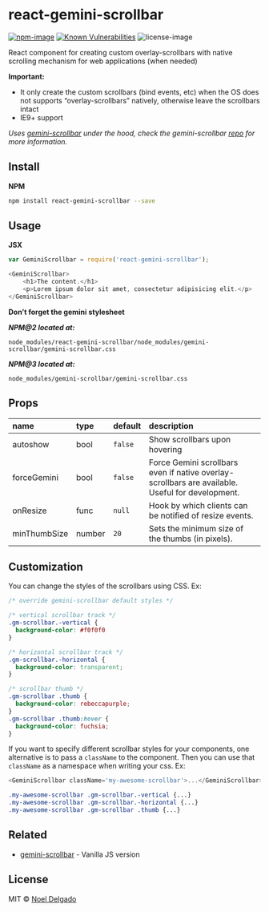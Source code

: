 # react-gemini-scrollbar
[![npm-image](https://img.shields.io/npm/v/react-gemini-scrollbar.svg)](https://www.npmjs.com/package/react-gemini-scrollbar)
[![Known Vulnerabilities](https://snyk.io/test/npm/react-gemini-scrollbar/2.3.4/badge.svg)](https://snyk.io/test/npm/react-gemini-scrollbar/2.3.4)
![license-image](https://img.shields.io/npm/l/react-gemini-scrollbar.svg)

React component for creating custom overlay-scrollbars with native scrolling mechanism for web applications (when needed)

**Important:**

- It only create the custom scrollbars (bind events, etc) when the OS does not supports “overlay-scrollbars” natively, otherwise leave the scrollbars intact
- IE9+ support

*Uses [gemini-scrollbar][1] under the hood, check the gemini-scrollbar [repo][1] for more information.*

## Install

**NPM**

```sh
npm install react-gemini-scrollbar --save
```

## Usage

**JSX**

```js
var GeminiScrollbar = require('react-gemini-scrollbar');

<GeminiScrollbar>
    <h1>The content.</h1>
    <p>Lorem ipsum dolor sit amet, consectetur adipisicing elit.</p>
</GeminiScrollbar>
```

**Don’t forget the gemini stylesheet**

***NPM@2 located at:***

```
node_modules/react-gemini-scrollbar/node_modules/gemini-scrollbar/gemini-scrollbar.css
```

***NPM@3 located at:***

```
node_modules/gemini-scrollbar/gemini-scrollbar.css
```

## Props
name | type | default | description
|:--- | :--- | :--- | :---
autoshow | bool | `false` | Show scrollbars upon hovering
forceGemini | bool | `false` | Force Gemini scrollbars even if native overlay-scrollbars are available. Useful for development.
onResize | func | `null` | Hook by which clients can be notified of resize events.
minThumbSize | number | `20` | Sets the minimum size of the thumbs (in pixels).

## Customization

You can change the styles of the scrollbars using CSS. Ex:

```css
/* override gemini-scrollbar default styles */

/* vertical scrollbar track */
.gm-scrollbar.-vertical {
  background-color: #f0f0f0
}

/* horizontal scrollbar track */
.gm-scrollbar.-horizontal {
  background-color: transparent;
}

/* scrollbar thumb */
.gm-scrollbar .thumb {
  background-color: rebeccapurple;
}
.gm-scrollbar .thumb:hover {
  background-color: fuchsia;
}
```

If you want to specify different scrollbar styles for your components, one
alternative is to pass a `className` to the component. Then you can use that
`className` as a namespace when writing your css. Ex:
```js
<GeminiScrollbar className='my-awesome-scrollbar'>...</GeminiScrollbar>
```

```css
.my-awesome-scrollbar .gm-scrollbar.-vertical {...}
.my-awesome-scrollbar .gm-scrollbar.-horizontal {...}
.my-awesome-scrollbar .gm-scrollbar .thumb {...}
```

## Related

- [gemini-scrollbar](https://github.com/noeldelgado/gemini-scrollbar) - Vanilla JS version

## License
MIT © [Noel Delgado][0]

[0]: http://pixelia.me/
[1]: https://github.com/noeldelgado/gemini-scrollbar
